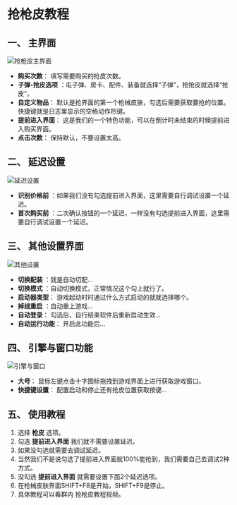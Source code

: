 # 抢枪皮教程

## 一、 主界面

![抢枪皮主界面](/images/image_26.png)

* **购买次数**： 填写需要购买的抢皮次数。
* **子弹-抢皮选项** ：屯子弹、房卡、配件、装备就选择“子弹”，抢抢皮就选择“抢皮”。
* **自定义物品**： 默认是抢界面的第一个枪械皮肤，勾选后需要获取要抢的位置。快捷键就是日志里显示的空格动作热键。
* **提前进入界面**： 这是我们的一个特色功能，可以在倒计时未结束的时候提前进入购买界面。
* **点击次数**： 保持默认，不要设置太高。

## 二、 延迟设置

![延迟设置](/images/image_27.png)

* **识别价格前** ：如果我们没有勾选提前进入界面，这里需要自行调试设置一个延迟。
* **首次购买前** ：二次确认按钮的一个延迟，一样没有勾选提前进入界面，这里需要自行调试设置一个延迟。

## 三、 其他设置界面

![其他设置](/images/image_28.png)

* **切换配装** ：就是自动切配...
* **切换模式** ：自动切换模式，正常情况这个勾上就行了。
* **启动器类型**： 游戏起动时时通过什么方式启动的就就选择哪个。
* **掉线重启** ：自动重上游戏...
* **自动登录**： 勾选后，自行结束软件后重新启动生效...
* **自动运行功能**： 开启此功能后...

## 四、 引擎与窗口功能

![引擎与窗口](/images/image_29.png)

* **大号**： 鼠标左键点击十字图标拖拽到游戏界面上进行获取游戏窗口。
* **快捷键设置**： 配置启动和停止还有抢皮位置获取按键...

## 五、 使用教程

1.  选择 **枪皮** 选项。
2.  勾选 **提前进入界面** 我们就不需要设置延迟。
3.  如果没勾选就需要去调试延迟。
4.  当然我们不是说勾选了提前进入界面就100%能抢到，我们需要自己去调试2种方式。
5.  没勾选 **提前进入界面** 就需要设置下面2个延迟选项。
6.  在枪械皮肤界面SHIFT+F8是开始，SHIFT+F9是停止。
7.  具体教程可以看群内 抢枪皮教程视频。